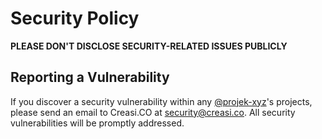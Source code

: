 # Security Policy

**PLEASE DON'T DISCLOSE SECURITY-RELATED ISSUES PUBLICLY**

## Reporting a Vulnerability

If you discover a security vulnerability within any [@projek-xyz](https://github.com/projek-xyz)'s projects, please send an email to Creasi.CO at [security@creasi.co](mailto:security@creasi.co). All security vulnerabilities will be promptly addressed.